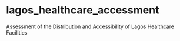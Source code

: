# lagos_healthcare_accessment
Assessment of the Distribution and Accessibility of Lagos Healthcare Facilities
